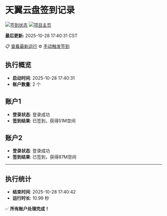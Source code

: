 # 天翼云盘签到记录

[![签到状态](https://github.com/xdrive5/cloud9/actions/workflows/main.yml/badge.svg)](https://github.com/xdrive5/cloud9/actions/workflows/main.yml) [![项目主页](https://img.shields.io/badge/GitHub-项目主页-blue?logo=github)](https://github.com/xdrive5/cloud9)

**最后更新:** 2025-10-28 17:40:31 CST

📋 [查看最新运行](https://github.com/xdrive5/cloud9/actions/runs/18870480972) ⚙️ [手动触发签到](https://github.com/xdrive5/cloud9/actions/workflows/main.yml)

## 执行概览
- **启动时间**: 2025-10-28 17:40:31
- **账户数量**: 2 个

## 账户1
- **登录状态**: 登录成功
- **签到结果**: 已签到，获得51M空间

## 账户2
- **登录状态**: 登录成功
- **签到结果**: 已签到，获得87M空间

---
## 执行统计
- **结束时间**: 2025-10-28 17:40:42
- **运行时长**: 10.99 秒

✅ **所有账户处理完成！**
